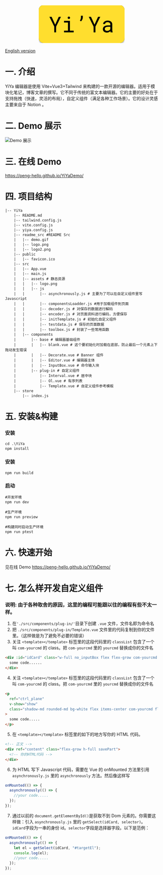 <p align="center">
<a href="https://peng-hello.github.io/YiYaDemo/">
<img src="./readme_src/logo2.png">
</a>
</p>

[English version](./readme_src/en.md)

# 一. 介绍

YiYa 编辑器是使用 Vite+Vue3+Tailwind 来构建的一款开源的编辑器。适用于模块化笔记，博客文章的撰写。它不同于传统的富文本编辑器。它的主要的好处在于支持拖拽（快速，灵活的布局），自定义组件（满足各种工作场景）。它的设计灵感主要来自于 Notion 。

# 二. Demo 展示

![Demo 展示](./readme_src/demo.gif)

# 三. 在线 Demo

https://peng-hello.github.io/YiYaDemo/

# 四. 项目结构

```shell
|-- YiYa
    |-- README.md
    |-- tailwind.config.js
    |-- vite.config.js
    |-- yiya.config.js
    |-- readme_src #README Src
    |   |-- demo.gif
    |   |-- logo.png
    |   |-- logo2.png
    |-- public
    |   |-- favicon.ico
    |-- src
    |   |-- App.vue
    |   |-- main.js
    |   |-- assets # 静态资源
    |   |   |-- logo.png
    |   |   |-- js
    |   |       |-- asynchronously.js # 主要为了可以在自定义组件里写Javascript
    |   |       |-- componentsLoadder.js #用于加载组件到页面
    |   |       |-- decoder.js # 对保存的数据进行解码
    |   |       |-- encoder.js # 对页面资料进行编码，方便保存
    |   |       |-- initTemplate.js # 初始化自定义组件
    |   |       |-- testdata.js # 保存的页面数据
    |   |       |-- toolbox.js # 封装了一些常用函数
    |   |-- components
    |       |-- base # 编辑器基础组件
    |       |   |-- blank.vue # 这个要初始化时加载在底部，防止最后一个元素上下拖动发生错误
    |       |   |-- Decorate.vue # Banner 组件
    |       |   |-- Editor.vue # 编辑器主体
    |       |   |-- InputBox.vue # 命令输入块
    |       |-- plug-in # 自定义组件
    |           |-- Interval.vue # 居中块
    |           |-- Ol.vue # 有序列表
    |           |-- Template.vue # 自定义组件参考模板
    |-- store
        |-- index.js
```

# 五. 安装&构建

### 安装

```shell
cd .\YiYa
npm install
```

### 安装

```shell
npm run build
```

### 启动

```shell
#开发环境
npm run dev

#生产环境
npm run preview

#构建同时启动生产环境
npm run ptest
```

# 六. 快速开始

见在线 Demo https://peng-hello.github.io/YiYaDemo/

# 七. 怎么样开发自定义组件

### 说明: 由于各种取舍的原因，这里的编程可能跟以往的编程有些不太一样。

1. 在`'./src/components/plug-in/'`目录下创建 `.vue` 文件，文件名即为命令名
2. 把 `./src/components/plug-in/Template.vue` 文件里的代码复制到你的文件里。（这样做是为了避免不必要的错误）
3. 关注 `<template></template>` 标签里的这段代码里的 `classList` 包含了一个叫 `com-yourcmd` 的 class。把 `com-yourcmd` 里的 `yourcmd` 替换成你的文件名

```html
<div :id="idCard" class="w-full no_inputBox flex flex-grow com-yourcmd drag">
  some code......
</div>
```

4. 关注 `<template></template>` 标签里的这段代码里的 `classList` 包含了一个叫 `com-yourcmd` 的 class。把 `com-yourcmd` 里的 `yourcmd` 替换成你的文件名

```html
<p
  ref="ctrl_plane"
  v-show="show"
  class="shadow-md rounded-md bg-white flex items-center com-yourcmd flex-grow-0 space-x-1 w-16 justify-center mr-6"
>
  some code.....
</p>
```

5. 在 `<template></template>` 标签里的如下的地方写你的 HTML 代码。

```html
<!-- 正文 -->
<div ref="content" class="flex-grow h-full savePart">
  <!-- 你的HTML代码 -->
</div>
```

6. 为 HTML 写下 Javascript 代码，需要在 Vue 的 onMounted 方法里引用 `asynchronously.js` 里的 `asynchronously` 方法。然后像这样写

```js
onMounted(() => {
  asynchronously(() => {
    //your code.....
  });
});
```

7. 通过以前的 `document.getElementById()`是获取不到 Dom 元素的。你需要这样做：引入 `asynchronously.js` 里的 `getSelect(idCard, selector)`。`idCard`字段为一串的身份 id。`selector`字段是选择器字段。以下是范例：

```js
onMounted(() => {
  asynchronously(() => {
    let el = getSelect(idCard, "#targetEl");
    console.log(el);
    //your code.....
  });
});
```
